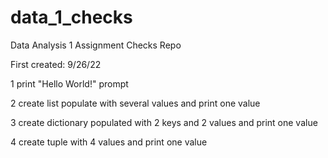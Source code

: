 # data_1_checks

Data Analysis 1 Assignment Checks Repo

First created: 9/26/22

1 print "Hello World!" prompt

2 create list populate with several values and print one value

3 create dictionary populated with 2 keys and 2 values and print one value

4 create tuple with 4 values and print one value